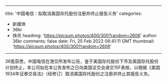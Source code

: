
---
title: '中国电信：拟取消美国存托股份注册并终止报告义务'
categories: 
 - 新媒体
 - 36kr
 - 快讯
headimg: 'https://picsum.photos/400/300?random=2606'
author: 36kr
comments: false
date: Fri, 25 Feb 2022 08:41:11 GMT
thumbnail: 'https://picsum.photos/400/300?random=2606'
---

<div>   
36氪获悉，中国电信在港交所发布公告，鉴于美国存托股份下市及美国存托股份计划终止，本公司拟在本公告发布之日向美国证交会递交15F表格，以根据《美国1934年证券交易法》（经修订）取消美国存托股份之注册并终止其报告义务。  
</div>
            